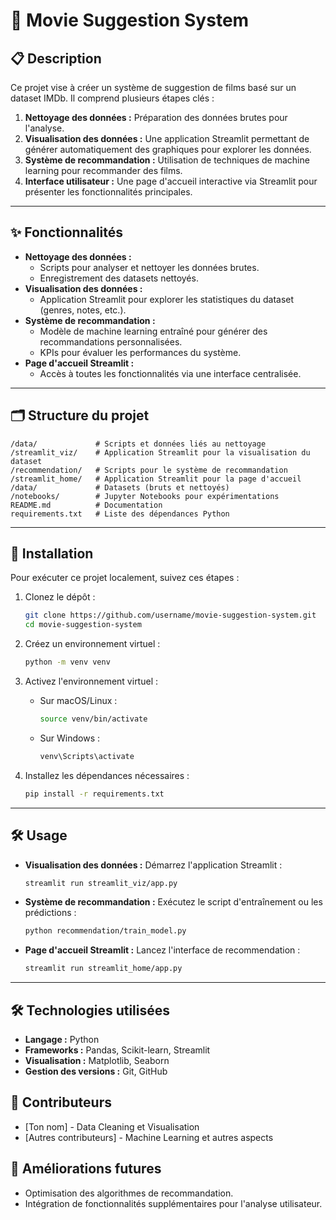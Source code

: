 # 🎥 Movie Suggestion System

## 📋 Description
Ce projet vise à créer un système de suggestion de films basé sur un dataset IMDb. Il comprend plusieurs étapes clés :
1. **Nettoyage des données :** Préparation des données brutes pour l'analyse.
2. **Visualisation des données :** Une application Streamlit permettant de générer automatiquement des graphiques pour explorer les données.
3. **Système de recommandation :** Utilisation de techniques de machine learning pour recommander des films.
4. **Interface utilisateur :** Une page d'accueil interactive via Streamlit pour présenter les fonctionnalités principales.

---

## ✨ Fonctionnalités
- **Nettoyage des données :**
  - Scripts pour analyser et nettoyer les données brutes.
  - Enregistrement des datasets nettoyés.
- **Visualisation des données :**
  - Application Streamlit pour explorer les statistiques du dataset (genres, notes, etc.).
- **Système de recommandation :**
  - Modèle de machine learning entraîné pour générer des recommandations personnalisées.
  - KPIs pour évaluer les performances du système.
- **Page d'accueil Streamlit :**
  - Accès à toutes les fonctionnalités via une interface centralisée.

---

## 🗂 Structure du projet
```plaintext
/data/             # Scripts et données liés au nettoyage
/streamlit_viz/    # Application Streamlit pour la visualisation du dataset
/recommendation/   # Scripts pour le système de recommandation
/streamlit_home/   # Application Streamlit pour la page d'accueil
/data/             # Datasets (bruts et nettoyés)
/notebooks/        # Jupyter Notebooks pour expérimentations
README.md          # Documentation
requirements.txt   # Liste des dépendances Python
```

---

## 🚀 Installation
Pour exécuter ce projet localement, suivez ces étapes :

1. Clonez le dépôt :

    ```bash
    git clone https://github.com/username/movie-suggestion-system.git
    cd movie-suggestion-system
    ```

2. Créez un environnement virtuel :

    ```bash
    python -m venv venv
    ```

3. Activez l'environnement virtuel :

    - Sur macOS/Linux :

        ```bash
        source venv/bin/activate
        ```

    - Sur Windows :

        ```bash
        venv\Scripts\activate
        ```

4. Installez les dépendances nécessaires :

    ```bash
    pip install -r requirements.txt
    ```

---

## 🛠 Usage

- **Visualisation des données :** Démarrez l'application Streamlit :

    ```bash
    streamlit run streamlit_viz/app.py
    ```

- **Système de recommandation :** Exécutez le script d'entraînement ou les prédictions :

    ```bash
    python recommendation/train_model.py
    ```

- **Page d'accueil Streamlit :** Lancez l'interface de recommendation :

    ```bash
    streamlit run streamlit_home/app.py
    ```
    
---

## 🛠 Technologies utilisées
- **Langage :** Python
- **Frameworks :** Pandas, Scikit-learn, Streamlit
- **Visualisation :** Matplotlib, Seaborn
- **Gestion des versions :** Git, GitHub

## 🤝 Contributeurs
- [Ton nom] - Data Cleaning et Visualisation
- [Autres contributeurs] - Machine Learning et autres aspects

## 🚧 Améliorations futures
- Optimisation des algorithmes de recommandation.
- Intégration de fonctionnalités supplémentaires pour l'analyse utilisateur.
